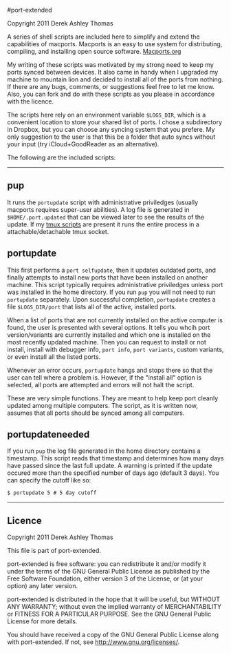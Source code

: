 #port-extended

Copyright 2011 Derek Ashley Thomas

A series of shell scripts are included here to simplify and extend
the capabilities of macports. Macports is an easy to use system
for distributing, compiling, and installing open source software.
[Macports.org](http://www.macports.org/index.php)

My writing of these scripts was motivated by my strong need to keep my
ports synced between devices. It also came in handy when I upgraded my
machine to mountain lion and decided to install all of the ports from
nothing. If there are any bugs, comments, or suggestions feel free to
let me know. Also, you can fork and do with these scripts as you please
in accordance with the licence.

The scripts here rely on an environment variable `$LOGS_DIR`, which is
a convenient location to store your shared list of ports. I chose a
subdirectory in Dropbox, but you can choose any syncing system that you
prefere. My only suggestion to the user is that this be a folder that
auto syncs without your input (try iCloud+GoodReader as an alternative).

The following are the included scripts:

* * * * * * * * * * * * * * * * * * * * * * * * * * * * * * 

## pup

It runs the `portupdate` script with administrative priviledges (usually
macports requires super-user abilities). A log file is generated in
`$HOME/.port.updated` that can be viewed later to see the results of the
update. If my [tmux scripts](git@github.com:scicalculator/tmux-tmx.git)
are present it runs the entire process in a attachable/detachable tmux
socket.

## portupdate

This first performs a `port selfupdate`, then it updates outdated ports,
and finally attempts to install new ports that have been installed
on another machine. This script typically requires administrative
priviledges unless port was installed in the home directory. If you run
`pup` you will not need to run `portupdate` separately. Upon successful
completion, `portupdate` creates a file `$LOGS_DIR/port` that lists all
of the active, installed ports.

When a list of ports that are not currently installed on the active
computer is found, the user is presented with several options. It tells
you whcih port version/variants are currently installed and which one is
installed on the most recently updated machine. Then you can request
to install or not install, install with debugger info, `port info`,
`port variants`, custom variants, or even install all the listed ports.

Whenever an error occurs, `portupdate` hangs and stops there so that
the user can tell where a problem is. However, if the "install all"
option is selected, all ports are attempted and errors will not halt the
script.

These are very simple functions. They are meant to help keep port
cleanly updated among multiple computers. The script, as it is written
now, assumes that all ports should be synced among all computers. 

## portupdateneeded

If you run `pup` the log file generated in the home directory contains
a timestamp. This script reads that timestamp and determines how many
days have passed since the last full update. A warning is printed if the
update occured more than the specified number of days ago (default 3 days).
You can specify the cutoff like so:

    $ portupdate 5 # 5 day cutoff

* * * * * * * * * * * * * * * * * * * * * * * * * * * * * * 

## Licence

Copyright 2011 Derek Ashley Thomas

This file is part of port-extended.

port-extended is free software: you can redistribute it and/or modify
it under the terms of the GNU General Public License as published by
the Free Software Foundation, either version 3 of the License, or
(at your option) any later version.

port-extended is distributed in the hope that it will be useful,
but WITHOUT ANY WARRANTY; without even the implied warranty of
MERCHANTABILITY or FITNESS FOR A PARTICULAR PURPOSE.  See the
GNU General Public License for more details.

You should have received a copy of the GNU General Public License
along with port-extended.  If not, see <http://www.gnu.org/licenses/>.
